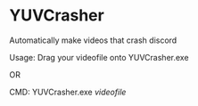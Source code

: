 # YUVCrasher
Automatically make videos that crash discord

Usage: 
Drag your videofile onto YUVCrasher.exe

OR

CMD: YUVCrasher.exe *videofile*

